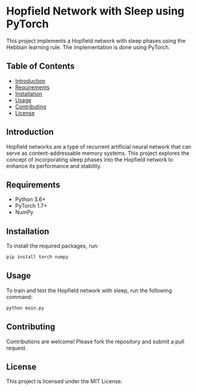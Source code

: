 # Hopfield Network with Sleep using PyTorch

This project implements a Hopfield network with sleep phases using the Hebbian learning rule. The implementation is done using PyTorch.

## Table of Contents
- [Introduction](#introduction)
- [Requirements](#requirements)
- [Installation](#installation)
- [Usage](#usage)
- [Contributing](#contributing)
- [License](#license)

## Introduction
Hopfield networks are a type of recurrent artificial neural network that can serve as content-addressable memory systems. This project explores the concept of incorporating sleep phases into the Hopfield network to enhance its performance and stability.

## Requirements
- Python 3.6+
- PyTorch 1.7+
- NumPy

## Installation
To install the required packages, run:
```bash
pip install torch numpy
```

## Usage
To train and test the Hopfield network with sleep, run the following command:
```bash
python main.py
```

## Contributing
Contributions are welcome! Please fork the repository and submit a pull request.

## License
This project is licensed under the MIT License.